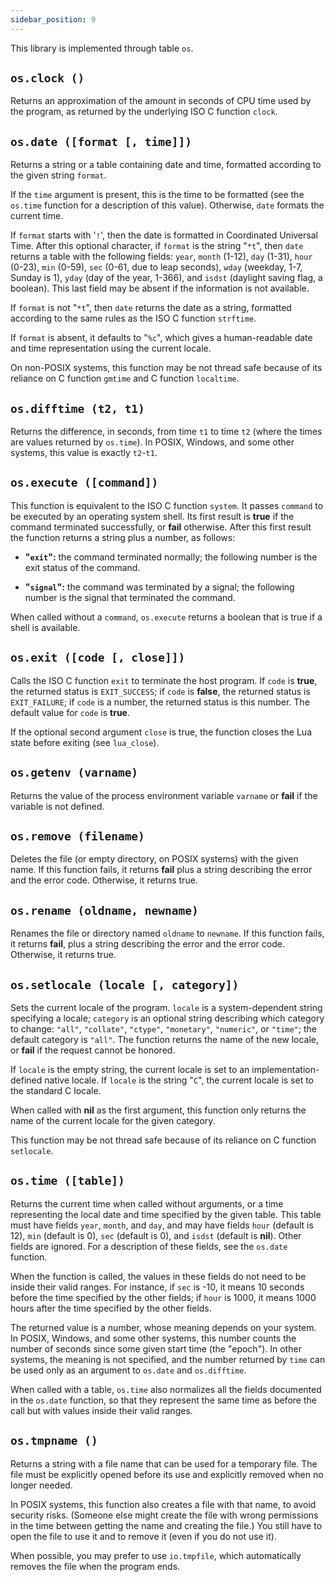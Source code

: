 ```yaml
---
sidebar_position: 9
---
```


This library is implemented through table `os`.

## `os.clock ()`

Returns an approximation of the amount in seconds of CPU time
used by the program,
as returned by the underlying ISO C function `clock`.

## `os.date ([format [, time]])`

Returns a string or a table containing date and time,
formatted according to the given string `format`.

If the `time` argument is present,
this is the time to be formatted
(see the `os.time` function for a description of this value).
Otherwise, `date` formats the current time.

If `format` starts with '`!`',
then the date is formatted in Coordinated Universal Time.
After this optional character,
if `format` is the string "`*t`",
then `date` returns a table with the following fields:
`year`, `month` (1-12), `day` (1-31),
`hour` (0-23), `min` (0-59),
`sec` (0-61, due to leap seconds),
`wday` (weekday, 1-7, Sunday is 1),
`yday` (day of the year, 1-366),
and `isdst` (daylight saving flag, a boolean).
This last field may be absent
if the information is not available.

If `format` is not "`*t`",
then `date` returns the date as a string,
formatted according to the same rules as the ISO C function `strftime`.

If `format` is absent, it defaults to "`%c`",
which gives a human-readable date and time representation
using the current locale.

On non-POSIX systems,
this function may be not thread safe
because of its reliance on C function `gmtime` and C function `localtime`.

## `os.difftime (t2, t1)`

Returns the difference, in seconds,
from time `t1` to time `t2`
(where the times are values returned by `os.time`).
In POSIX, Windows, and some other systems,
this value is exactly `t2`_-_`t1`.

## `os.execute ([command])`

This function is equivalent to the ISO C function `system`.
It passes `command` to be executed by an operating system shell.
Its first result is **true**
if the command terminated successfully,
or **fail** otherwise.
After this first result
the function returns a string plus a number,
as follows:

- **"`exit`":**
  the command terminated normally;
  the following number is the exit status of the command.

- **"`signal`":**
  the command was terminated by a signal;
  the following number is the signal that terminated the command.

When called without a `command`,
`os.execute` returns a boolean that is true if a shell is available.

## `os.exit ([code [, close]])`

Calls the ISO C function `exit` to terminate the host program.
If `code` is **true**,
the returned status is `EXIT_SUCCESS`;
if `code` is **false**,
the returned status is `EXIT_FAILURE`;
if `code` is a number,
the returned status is this number.
The default value for `code` is **true**.

If the optional second argument `close` is true,
the function closes the Lua state before exiting (see `lua_close`).

## `os.getenv (varname)`

Returns the value of the process environment variable `varname`
or **fail** if the variable is not defined.

## `os.remove (filename)`

Deletes the file (or empty directory, on POSIX systems)
with the given name.
If this function fails, it returns **fail**
plus a string describing the error and the error code.
Otherwise, it returns true.

## `os.rename (oldname, newname)`

Renames the file or directory named `oldname` to `newname`.
If this function fails, it returns **fail**,
plus a string describing the error and the error code.
Otherwise, it returns true.

## `os.setlocale (locale [, category])`

Sets the current locale of the program.
`locale` is a system-dependent string specifying a locale;
`category` is an optional string describing which category to change:
`"all"`, `"collate"`, `"ctype"`,
`"monetary"`, `"numeric"`, or `"time"`;
the default category is `"all"`.
The function returns the name of the new locale,
or **fail** if the request cannot be honored.

If `locale` is the empty string,
the current locale is set to an implementation-defined native locale.
If `locale` is the string "`C`",
the current locale is set to the standard C locale.

When called with **nil** as the first argument,
this function only returns the name of the current locale
for the given category.

This function may be not thread safe
because of its reliance on C function `setlocale`.

## `os.time ([table])`

Returns the current time when called without arguments,
or a time representing the local date and time specified by the given table.
This table must have fields `year`, `month`, and `day`,
and may have fields
`hour` (default is 12),
`min` (default is 0),
`sec` (default is 0),
and `isdst` (default is **nil**).
Other fields are ignored.
For a description of these fields, see the `os.date` function.

When the function is called,
the values in these fields do not need to be inside their valid ranges.
For instance, if `sec` is -10,
it means 10 seconds before the time specified by the other fields;
if `hour` is 1000,
it means 1000 hours after the time specified by the other fields.

The returned value is a number, whose meaning depends on your system.
In POSIX, Windows, and some other systems,
this number counts the number
of seconds since some given start time (the "epoch").
In other systems, the meaning is not specified,
and the number returned by `time` can be used only as an argument to
`os.date` and `os.difftime`.

When called with a table,
`os.time` also normalizes all the fields
documented in the `os.date` function,
so that they represent the same time as before the call
but with values inside their valid ranges.

## `os.tmpname ()`

Returns a string with a file name that can
be used for a temporary file.
The file must be explicitly opened before its use
and explicitly removed when no longer needed.

In POSIX systems,
this function also creates a file with that name,
to avoid security risks.
(Someone else might create the file with wrong permissions
in the time between getting the name and creating the file.)
You still have to open the file to use it
and to remove it (even if you do not use it).

When possible,
you may prefer to use `io.tmpfile`,
which automatically removes the file when the program ends.
